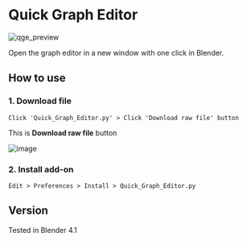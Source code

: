 # Quick Graph Editor 

![qge_preview](https://github.com/negu63/image/assets/86910140/bf2cb7ed-cd55-41db-9912-638afc7a0824)

Open the graph editor in a new window with one click in Blender.

## How to use

### 1. Download file

```
Click 'Quick_Graph_Editor.py' > Click 'Download raw file' button
```
This is **Download raw file** button

![image](https://github.com/negu63/Quick_Graph_Editor/assets/86910140/92574f8b-b1ca-4c99-b4e3-3208b47c5b22)

### 2. Install add-on

```
Edit > Preferences > Install > Quick_Graph_Editor.py
```

## Version

Tested in Blender 4.1
